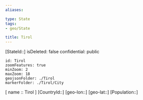 ```yaml
---
aliases: 

type: State
tags:
- geo/State

title: Tirol
---
```

[StateId::]
isDeleted: false
confidential: public
```leaflet
id: Tirol
zoomFeatures: true 
minZoom: 2 
maxZoom: 18
geojsonFolder: ./Tirol
markerFolder: ./Tirol/City
```

[ name :: Tirol ]
[CountryId::]
[geo-lon::]
[geo-lat::]
[Population::]




